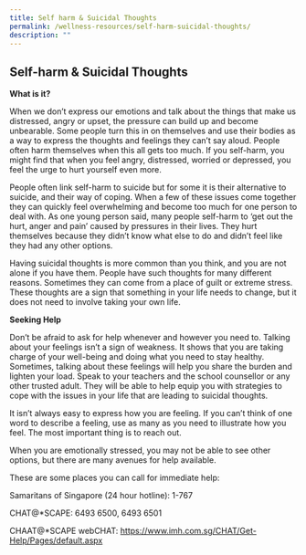 ```yaml
---
title: Self harm & Suicidal Thoughts
permalink: /wellness-resources/self-harm-suicidal-thoughts/
description: ""
---
```


Self-harm & Suicidal Thoughts
-----------------------------

**What is it?**

When we don’t express our emotions and talk about the things that make us distressed, angry or upset, the pressure can build up and become unbearable. Some people turn this in on themselves and use their bodies as a way to express the thoughts and feelings they can’t say aloud. People often harm themselves when this all gets too much. If you self-harm, you might find that when you feel angry, distressed, worried or depressed, you feel the urge to hurt yourself even more.

People often link self-harm to suicide but for some it is their alternative to suicide, and their way of coping. When a few of these issues come together they can quickly feel overwhelming and become too much for one person to deal with. As one young person said, many people self-harm to ‘get out the hurt, anger and pain’ caused by pressures in their lives. They hurt themselves because they didn’t know what else to do and didn’t feel like they had any other options. 

Having suicidal thoughts is more common than you think, and you are not alone if you have them. People have such thoughts for many different reasons. Sometimes they can come from a place of guilt or extreme stress. These thoughts are a sign that something in your life needs to change, but it does not need to involve taking your own life. 

**Seeking Help**

Don’t be afraid to ask for help whenever and however you need to. Talking about your feelings isn’t a sign of weakness. It shows that you are taking charge of your well-being and doing what you need to stay healthy. Sometimes, talking about these feelings will help you share the burden and lighten your load. Speak to your teachers and the school counsellor or any other trusted adult. They will be able to help equip you with strategies to cope with the issues in your life that are leading to suicidal thoughts. 

It isn’t always easy to express how you are feeling. If you can’t think of one word to describe a feeling, use as many as you need to illustrate how you feel. The most important thing is to reach out.

When you are emotionally stressed, you may not be able to see other options, but there are many avenues for help available. 

These are some places you can call for immediate help:

Samaritans of Singapore (24 hour hotline): 1-767

CHAT@\*SCAPE: 6493 6500, 6493 6501

CHAAT@\*SCAPE webCHAT: https://www.imh.com.sg/CHAT/Get-Help/Pages/default.aspx